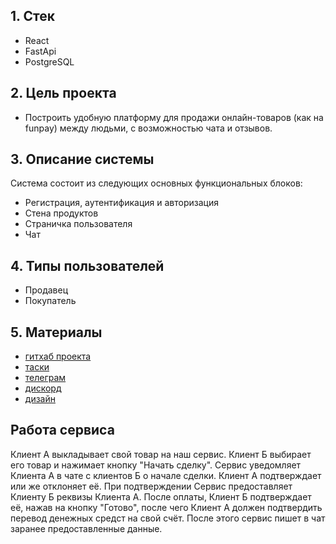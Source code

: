 ## 1. Стек
- React
- FastApi 
- PostgreSQL

## 2. Цель проекта
- Построить удобную платформу для продажи онлайн-товаров (как на funpay) между людьми, с возможностью чата и отзывов.

## 3. Описание системы
Система состоит из следующих основных функциональных блоков:
- Регистрация, аутентификация и авторизация
- Стена продуктов
- Страничка пользователя
- Чат

## 4. Типы пользователей
- Продавец
- Покупатель

## 5. Материалы
- [гитхаб проекта](https://github.com/hoopengo/avito2.0)
- [таски](https://github.com/hoopengo/oceanplace/issues)
- [телеграм](https://t.me/+RmgPB8zcBGw1N2Iy)
- [дискорд](https://discord.gg/P38ZgXGwJq)
- [дизайн](https://www.figma.com/file/EhMj6JSdAPo24TrVvxiriq/oceanplace)

## Работа сервиса
Клиент A выкладывает свой товар на наш сервис. Клиент Б выбирает его товар и нажимает кнопку "Начать сделку". Сервис уведомляет Клиента А в чате с клиентов Б о начале сделки. Клиент А подтверждает или же отклоняет её. При подтверждении Сервис предоставляет Клиенту Б реквизы Клиента А. После оплаты, Клиент Б подтверждает её, нажав на кнопку "Готово", после чего Клиент А должен подтвердить перевод денежных средст на свой счёт. После этого сервис пишет в чат заранее предоставленные данные. 
